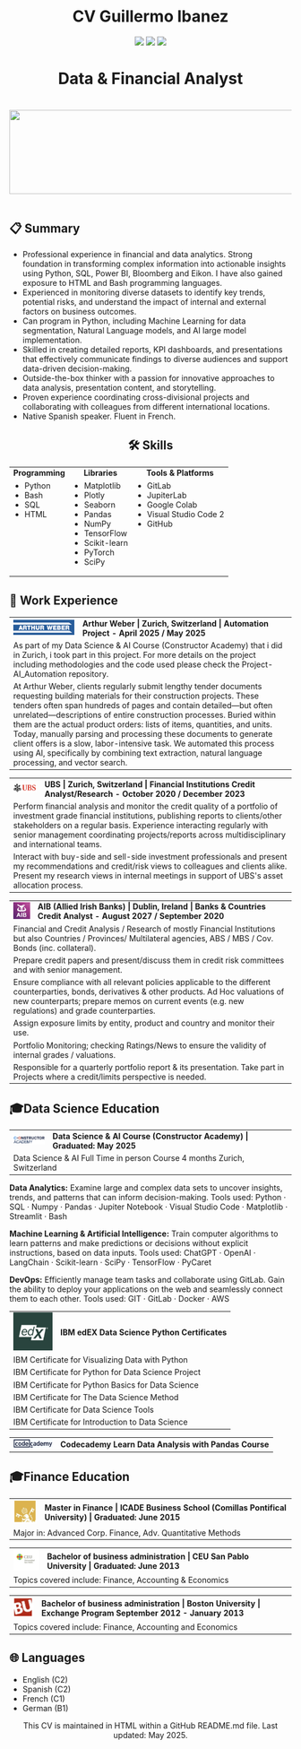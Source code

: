 
<div align="center">
  <h1>CV Guillermo Ibanez</h1>
  <p>
    <a href="mailto:guillermo.ibanez.albajar@gmail.com"><img src="https://img.shields.io/badge/Email-guillermo.ibanez.albajar@gmail.com-blue?style=flat-square&logo=gmail"></a>
    <a href="https://linkedin.com/in/guillermo-ibanez-4626355a"><img src="https://img.shields.io/badge/LinkedIn-Guillermo Ibanez-blue?style=flat-square&logo=linkedin"></a>
    <a href="https://github.com/GuillermoIbanez"><img src="https://img.shields.io/badge/GitHub-GuillermoIbanez-blue?style=flat-square&logo=github"></a>
  </p>
  <h1>
    Data & Financial Analyst
</h1>
  <h1><img src="https://user-images.githubusercontent.com/74038190/221352987-68da234d-4d62-4e9d-9d7f-098dc657c2dc.gif" width="700" height="150"><h1>
</div>

<div>
  <h2>📋 Summary</h2>
  <p>
<ul>
<li>Professional experience in financial and data analytics. Strong foundation in transforming complex information into actionable insights using Python, SQL, Power BI, Bloomberg and Eikon. I have also gained exposure to HTML and Bash programming languages.</li>

<li>Experienced in monitoring diverse datasets to identify key trends, potential risks, and understand the impact of internal and external factors on business outcomes.</li>

<li>Can program in Python, including Machine Learning for data segmentation, Natural Language models, and AI large model implementation.</li>

<li>Skilled in creating detailed reports, KPI dashboards, and presentations that effectively communicate findings to diverse audiences and support data-driven decision-making.</li>

<li>Outside-the-box thinker with a passion for innovative approaches to data analysis, presentation content, and storytelling.</li>

<li>Proven experience coordinating cross-divisional projects and collaborating with colleagues from different international locations.</li>

<li>Native Spanish speaker. Fluent in French.</li>
</ul>
  </p>
<div align="center">
<h2>🛠️ Skills</h2>
<table>
  <tr>
    <td align="center"><b>Programming</b></td>
    <td align="center"><b>Libraries</b></td>
    <td align="center"><b>Tools & Platforms</b></td>
  </tr>
  <tr>
    <td align="left" valign="top">
      <ul style="margin-top: 0; padding-left: 20px; text-align: left;">
        <li>Python</li>
        <li>Bash</li>
        <li>SQL</li>
        <li>HTML</li>
      </ul>
    </td>
    <td align="left" valign="top">
      <ul style="margin-top: 0; padding-left: 20px; text-align: left;">
        <li>Matplotlib</li>
        <li>Plotly</li>
        <li>Seaborn</li>
        <li>Pandas</li>
        <li>NumPy</li>
        <li>TensorFlow</li>
        <li>Scikit-learn</li>
        <li>PyTorch</li>
        <li>SciPy</li>
      </ul>
    </td>
    <td align="left" valign="top">
      <ul style="margin-top: 0; padding-left: 20px; text-align: left;">
        <li>GitLab</li>
        <li>JupiterLab</li>
        <li>Google Colab</li>
        <li>Visual Studio Code 2</li>
        <li>GitHub</li>
      </ul>
    </td>
  </tr>
</table>
</div>
<div>
  <h2>💼 Work Experience</h2>
    <table>
  <tr>
    <td valign="middle"><img src="images_CV/arthur_weber_logo.png" alt="Alt text for your image" width="200"></td>
    <td valign="middle"><strong>Arthur Weber | Zurich, Switzerland | Automation Project - April 2025 / May 2025</strong></td>
  </tr>
  <tr>
    <td colspan="2">As part of my Data Science & AI Course (Constructor Academy) that i did in Zurich, i took part in this project. For more details on the project including methodologies and the code used please check the Project-AI_Automation repository.
  </tr>
  <tr>
    <td colspan="2">At Arthur Weber, clients regularly submit lengthy tender documents requesting building materials for their construction projects. These tenders often span hundreds of pages and contain detailed—but often unrelated—descriptions of entire construction processes. Buried within them are the actual product orders: lists of items, quantities, and units. Today, manually parsing and processing these documents to generate client offers is a slow, labor-intensive task.
We automated this process using AI, specifically by combining text extraction, natural language processing, and vector search. 
</td>
  </tr> 
</table>
  <table>
  <tr>
    <td valign="middle"><img src="images_CV/UBS_logo.png" alt="Alt text for your image" width="85"></td>
    <td valign="middle"><strong>UBS | Zurich, Switzerland | Financial Institutions Credit Analyst/Research - October 2020 / December 2023</strong></td>
  </tr>
  <tr>
    <td colspan="2">Perform financial analysis and monitor the credit quality of a portfolio of investment grade financial institutions,
publishing reports to clients/other stakeholders on a regular basis. Experience interacting regularly with senior
management coordinating projects/reports across multidisciplinary and international teams.</td>
  </tr>
  <tr>
    <td colspan="2">Interact with buy-side and sell-side investment professionals and present my recommendations and credit/risk
views to colleagues and clients alike. Present my research views in internal meetings in support of UBS&#39;s asset
allocation process.</td>
  </tr>  
</table>
  <table>
  <tr>
    <td valign="middle"><img src="images_CV/AIB_logo.png" alt="Alt text for your image" width="50"></td>
    <td valign="middle"><strong>AIB (Allied Irish Banks) | Dublin, Ireland | Banks & Countries Credit Analyst - August 2027 / September 2020</strong></td>
  </tr>
  <tr>
    <td colspan="2">Financial and Credit Analysis / Research of mostly Financial Institutions but also Countries / Provinces/
Multilateral agencies, ABS / MBS / Cov. Bonds (inc. collateral).
 </td>
  </tr>
  <tr>
    <td colspan="2">Prepare credit papers and present/discuss them in credit risk committees and with senior management.</td>
  </tr>  
      <tr>
    <td colspan="2">Ensure compliance with all relevant policies applicable to the different counterparties, bonds, derivatives &amp;
other products. Ad Hoc valuations of new counterparts; prepare memos on current events (e.g. new regulations)
and grade counterparties.</td>
  </tr>  
      <tr>
    <td colspan="2">Assign exposure limits by entity, product and country and monitor their use.</td>
  </tr>  
      </tr>  
      <tr>
    <td colspan="2">Portfolio Monitoring; checking Ratings/News to ensure the validity of internal grades / valuations.</td>
  </tr>  
  </tr>  
      <tr>
    <td colspan="2">Responsible for a quarterly portfolio report &amp; its presentation. Take part in Projects where a credit/limits perspective is needed.</td>
  </tr>  
</table>
<div>
<h2>🎓Data Science Education</h2>
<table>
  <tr>
    <td valign="middle"><img src="images_CV/constructor_academy_logo_2.png" alt="Alt text for your image" width="70"></td>
    <td valign="middle"><strong>Data Science & AI Course (Constructor Academy) | Graduated: May 2025</strong></td>
  </tr>
  <tr>
    <td colspan="2">Data Science & AI Full Time in person Course 4 months Zurich, Switzerland</td>
  </tr>
</table>

<p><strong>Data Analytics:</strong> Examine large and complex data sets to uncover insights, trends, and patterns that can inform decision-making. Tools used: Python · SQL · Numpy · Pandas · Jupiter Notebook · Visual Studio Code · Matplotlib · Streamlit · Bash</p>

<p><strong>Machine Learning & Artificial Intelligence:</strong> Train computer algorithms to learn patterns and make predictions or decisions without explicit instructions, based on data inputs. Tools used: ChatGPT · OpenAI · LangChain · Scikit-learn · SciPy · TensorFlow · PyCaret</p>

<p><strong>DevOps:</strong> Efficiently manage team tasks and collaborate using GitLab. Gain the ability to deploy your applications on the web and seamlessly connect them to each other. Tools used: GIT · GitLab · Docker · AWS</p>

<table>
  <tr>
    <td valign="middle"><img src="images_CV/edX_logo.png" alt="Alt text for your image" width="70"></td>
    <td valign="middle"><strong>IBM edEX Data Science Python Certificates</strong></td>
  </tr>
  <tr>
    <td colspan="2">IBM Certificate for Visualizing Data with Python</td>
  </tr>
  <tr>
    <td colspan="2">IBM Certificate for Python for Data Science Project</td>
  </tr>
  <tr>
    <td colspan="2">IBM Certificate for Python Basics for Data Science</td>
  </tr>
  <tr>
    <td colspan="2">IBM Certificate for The Data Science Method</td>
  </tr>
  <tr>
    <td colspan="2">IBM Certificate for Data Science Tools</td>
  </tr>
  <tr>
    <td colspan="2">IBM Certificate for Introduction to Data Science</td>
  </tr>
</table>

<table>
  <tr>
    <td valign="middle"><img src="images_CV/code_academy_logo.png" alt="Alt text for your image" width="70"></td>
    <td valign="middle"><strong>Codecademy Learn Data Analysis with Pandas Course</strong></td>
  </tr>
</table>
  
<h2>🎓Finance Education</h2>
<table>
  <tr>
    <td valign="middle"><img src="images_CV/master_finance_logo.png" alt="Alt text for your image" width="70"></td>
    <td valign="middle"><strong>Master in Finance | ICADE Business School (Comillas Pontifical University) | Graduated: June 2015</strong></td>
  </tr>
  <tr>
    <td colspan="2">Major in: Advanced Corp. Finance, Adv. Quantitative Methods</td>
  </tr>
</table>

<table>
  <tr>
    <td valign="middle"><img src="images_CV/BBA_logo.png" alt="Alt text for your image" width="70"></td>
    <td valign="middle"><strong>Bachelor of business administration | CEU San Pablo University | Graduated: June 2013</strong></td>
  </tr>
  <tr>
    <td colspan="2">Topics covered include: Finance, Accounting &amp; Economics</td>
  </tr>
</table>

<table>
  <tr>
    <td valign="middle"><img src="images_CV/BBA_exchange_logo.png" alt="Alt text for your image" width="70"></td>
    <td valign="middle"><strong>Bachelor of business administration | Boston University | Exchange Program September 2012 - January 2013</strong></td>
  </tr>
  <tr>
    <td colspan="2">Topics covered include: Finance, Accounting and Economics</td>
  </tr>
</table>

<div>
  <h2>🌐 Languages</h2>
  <ul>
    <li>English (C2)</li>
    <li>Spanish (C2)</li>
    <li>French (C1)</li>
    <li>German (B1)</li>
  </ul>
</div>

</div>
<div align="center">
  <p>This CV is maintained in HTML within a GitHub README.md file. Last updated: May 2025.</p>
</div>
